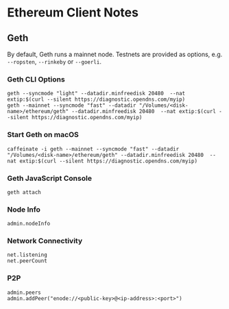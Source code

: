 # Ethereum Client Notes

## Geth

By default, Geth runs a mainnet node. Testnets are provided as options, e.g. `--ropsten`, `--rinkeby` or `--goerli`.

### Geth CLI Options
```
geth --syncmode "light" --datadir.minfreedisk 20480  --nat extip:$(curl --silent https://diagnostic.opendns.com/myip)
geth --mainnet --syncmode "fast" --datadir "/Volumes/<disk-name>/ethereum/geth" --datadir.minfreedisk 20480  --nat extip:$(curl --silent https://diagnostic.opendns.com/myip)
```

### Start Geth on macOS
```
caffeinate -i geth --mainnet --syncmode "fast" --datadir "/Volumes/<disk-name>/ethereum/geth" --datadir.minfreedisk 20480  --nat extip:$(curl --silent https://diagnostic.opendns.com/myip)
```

### Geth JavaScript Console
```
geth attach
```

### Node Info
```
admin.nodeInfo
```

### Network Connectivity
```
net.listening
net.peerCount
```

### P2P
```
admin.peers
admin.addPeer("enode://<public-key>@<ip-address>:<port>")
```
